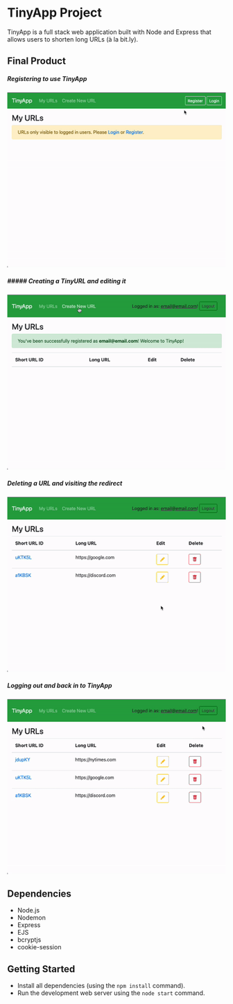 # TinyApp Project

TinyApp is a full stack web application built with Node and Express that allows users to shorten long URLs (à la bit.ly).

## Final Product

##### Registering to use TinyApp
!["Registering to use TinyApp"](https://github.com/adbwu/tinyapp/blob/main/docs/register.gif?raw=true)

##### ##### Creating a TinyURL and editing it
!["Creating a TinyURL and editing it"](https://github.com/adbwu/tinyapp/blob/main/docs/createediturl.gif?raw=true)

##### Deleting a URL and visiting the redirect
!["Deleting a URL and visiting the redirect"](https://github.com/adbwu/tinyapp/blob/main/docs/deleteandhyper.gif?raw=true)

##### Logging out and back in to TinyApp
!["Logging out and back in to TinyApp"](https://github.com/adbwu/tinyapp/blob/main/docs/logoutlogin.gif?raw=true)

## Dependencies

- Node.js
- Nodemon
- Express
- EJS
- bcryptjs
- cookie-session

## Getting Started

- Install all dependencies (using the `npm install` command).
- Run the development web server using the `node start` command.